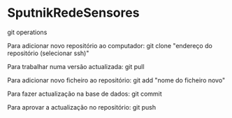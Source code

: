 # SputnikRedeSensores

git operations

Para adicionar novo repositório ao computador:
git clone "endereço do repositório (selecionar ssh)"

Para trabalhar numa versão actualizada:
git pull

Para adicionar novo ficheiro ao repositório:
git add "nome do ficheiro novo"

Para fazer actualização na base de dados:
git commit

Para aprovar a actualização no repositório:
git push
